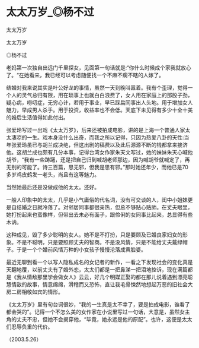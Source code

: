 # 太太万岁_◎杨不过

太太万岁

太太万岁

◎杨不过

老妈第一次独自出远门千里探女，见面第一句话就是:“你什么时候成个家我就放心了。“在她看来，我已经可以考虑随便找一个不麻不瘸不瞎的人嫁了。

结婚对我来说其实是叶公好龙的事情，虽然一天到晚叫嚣着。我有个歪理，觉得一个人的灵气总归有限，用在琐事上也就白白浪费了，女人用在家庭上的那股子劲，疑心病，唠叨症，无穷心计，若用于事业，早已踩扁同事出人头地。用于增加女人魅力，早成男人杀手。用于投资，收益率也不会低。天底下未见得有多少十全十美的婚后生活值得如此付出。

张爱玲写过一出戏《太太万岁》，后来还被拍成电影，讲的是上海一个普通人家太太凄凉的一生。戏本身没什么出奇，而我之所以记得，只因为热爱八卦的天性:当年张爱玲虽已与胡兰成决绝，但这出剧的稿费以及此后源源不断的钱都拿来接济他。这胡兰成也颇有几分本事，记得台湾女作家朱天文写过，她的妹妹朱天心喊他胡爷，“我有一些踌躇，还是把自己归到喊胡老师那边，因为喊胡爷就喊定了，再无别的可能了。诗三百篇，思无邪，但我是思有邪。”那时她还年少，而他已是70多岁鸡皮鹤发一老头，尚且有这等魅力。

当然她最后还是没做成他的太太。还好。

一般人印象中的太太，几乎是小气庸俗的代名词，没有可交谈的人，闺中小姐妹更是自结婚之日就冷落了。对邻居同事都很亲热，但总不够贴心贴肺。在丈夫眼里，她打扮起来也蛮像样，但带出去未必有面子，跟伶俐的女同事比起来，总显得有些木讷。

这种成见，毁了多少聪明的女人。她不是不打扮，只是要顾及已婚良家妇女的形象。不是不聪明，只是要照顾丈夫的智商。不是没风情，只是不能给丈夫戴绿帽子。于是一个个婚前风情万种的小女孩子慢慢沦落成黄脸婆。

最近无聊到看一个以写人隐私成名的女记者的新作，一看之下发现社会的变化真是天翻地覆，以前丈夫有了婚外恋，太太们都是一把鼻涕一把泪地控诉，现在满篇都是《我从情敌那里学会做女人》云云，好几个明媒正娶的都在那儿说着遇到漂亮聪慧情敌的故事，情意绵绵，滑稽而又恐怖，直让我毛骨悚然地想起万恶的旧社会大房二房相敬如宾的情形。

《太太万岁》里有句台词很妙，“我的一生真是太不幸了，要是拍成电影，谁看了都会哭的”。记得一个不怎么美的女作家在小说里写过一句话，大意是，虽然女主角的丈夫不忠，但她不会揭穿他，“毕竟，她永远是他的原配”。也许，这便是太太们忍辱负重的代价。

（2003.5.26）